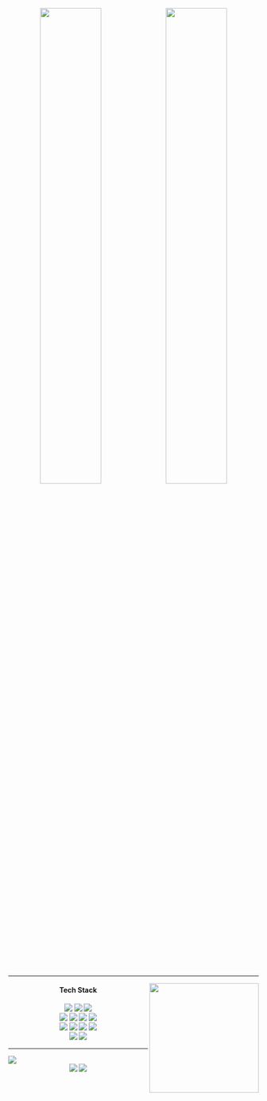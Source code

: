 <p align="center">
  <img width="49.5%" src="https://github-readme-stats.vercel.app/api?username=miyufi&show_icons=true&theme=dark&hide_border=true&icon_color=8a00f2&count_private=true&title_color=8a00f2&border_radius=30" /> 
  <img width="49.5%" src="https://github-readme-streak-stats.herokuapp.com?user=miyufi&theme=dark&hide_border=true&border_radius=30&ring=8A00F2&fire=8A00F2&currStreakLabel=8A00F2&sideLabels=8A00F2" />
</p>  

---

  <img src="https://lanyard-profile-readme.vercel.app/api/417191139842457610?theme=dark&bg=151515&animated=false&hideDiscrim=false&borderRadius=30px&hideStatus=true&idleMessage=sleeping%20or%20coding" align="right" height="220px"/>
<div align="center">

  <h4>Tech Stack</h4>
  <img src="https://img.shields.io/badge/-HTML-000?style=for-the-badge&logo=HTML5&color=151515&logoColor=000&labelColor=8a00f2">
  <img src="https://img.shields.io/badge/-CSS-000?style=for-the-badge&logo=CSS3&color=151515&logoColor=000&labelColor=8a00f2">
  <img src="https://img.shields.io/badge/-Javascript-000?style=for-the-badge&logo=javascript&color=151515&logoColor=000&labelColor=8a00f2">
</div>
<div align="center">
  <img src="https://img.shields.io/badge/-Python-000?style=for-the-badge&logo=python&color=151515&logoColor=000&labelColor=8a00f2">
  <img src="https://img.shields.io/badge/-Flask-000?style=for-the-badge&logo=flask&color=151515&logoColor=000&labelColor=8a00f2">
  <img src="https://img.shields.io/badge/-React-000?style=for-the-badge&logo=react&color=151515&logoColor=000&labelColor=8a00f2">
  <img src="https://img.shields.io/badge/-Tailwind%20CSS-000?style=for-the-badge&logo=tailwindcss&color=151515&logoColor=000&labelColor=8a00f2">
</div>
<div align="center">
  <img src="https://img.shields.io/badge/-Keras-000?style=for-the-badge&logo=keras&color=151515&logoColor=000&labelColor=8a00f2">
  <img src="https://img.shields.io/badge/-TensorFlow-000?style=for-the-badge&logo=tensorflow&color=151515&logoColor=000&labelColor=8a00f2">
    <img src="https://img.shields.io/badge/-Numpy-000?style=for-the-badge&logo=numpy&color=151515&logoColor=000&labelColor=8a00f2">
  <img src="https://img.shields.io/badge/-Pandas-000?style=for-the-badge&logo=pandas&color=151515&logoColor=000&labelColor=8a00f2">
  </div>
  <div align="center">
  <img src="https://img.shields.io/badge/-Windows%2011-000?style=for-the-badge&logo=windows11&color=151515&logoColor=000&labelColor=8a00f2">
  <img src="https://img.shields.io/badge/-Arch%20Linux-000?style=for-the-badge&logo=archlinux&color=151515&logoColor=000&labelColor=8a00f2">
  </div>

---

<img src="https://activity-graph.herokuapp.com/graph?username=miyufi&hide_border=true&bg_color=151515&color=fff&line=8a00f2&point=8a00f2&radius=30"/>

<div align="center">
  <img src="https://img.shields.io/badge/Made%20with-❤-0?style=for-the-badge&color=8a00f2&labelColor=151515&logoWidth=110" />
<img src="https://visitor-badge-reloaded.herokuapp.com/badge?page_id=miyufi-visitor-badge-reloaded&color=8a00f2&lcolor=151515&style=for-the-badge&logo=Github&logoColor=8a00f2&text=Visitors" />
</div>
